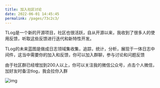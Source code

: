 ```yaml
---
title: 加入社区讨论
date: 2022-06-01 14:45:45
permalink: /pages/73c2c3/
---
```


TLog是一个新的开源项目，社区也很活跃，自从开源以来，我收到了很多人的使用反馈，听取这些反馈进行迭代和新特性开发。

TLog的未来蓝图是做成日志领域集收集，追踪，统计，分析，展现于一体日志中间件，这当中需要你的加入和反馈，你可以加入群聊，参与讨论和问题反馈

由于社区群已经增加到200人以上，你可以关注我的微信公众号，点击个人微信，加好友时备注tlog，我会拉你入群

![img](/img/offical-wx.jpg)